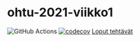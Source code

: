 # ohtu-2021-viikko1

![GitHub Actions](https://github.com/Juboskar/ohtu-2021-viikko1/workflows/CI/badge.svg)
[![codecov](https://codecov.io/gh/Juboskar/ohtu-2021-viikko1/branch/main/graph/badge.svg?token=VPKXKITHUR)](https://codecov.io/gh/Juboskar/ohtu-2021-viikko1)
[Loput tehtävät](https://github.com/Juboskar/ohtu-2021)
